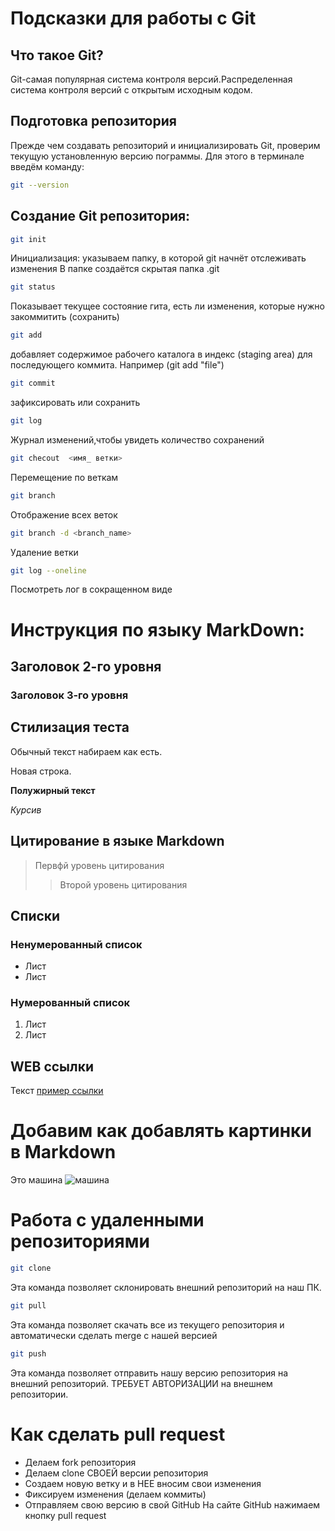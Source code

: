 # Подсказки для работы с Git

## Что такое Git?
Git-самая популярная система контроля
версий.Распределенная система контроля версий с открытым исходным кодом.

## Подготовка репозитория

Прежде чем создавать репозиторий и инициализировать Git, проверим текущую установленную
версию пограммы. Для этого в терминале введём команду:

```sh
git --version
```

## Создание Git репозитория:

```sh
git init
```

Инициализация: указываем папку, в которой
git начнёт отслеживать изменения
В папке создаётся скрытая папка .git

```sh
git status
```

Показывает текущее состояние гита, есть 
ли изменения, которые нужно закоммитить
(сохранить)

```sh
git add
```

добавляет содержимое рабочего каталога 
в индекс (staging area) для последующего коммита. Например (git add "file")

```sh
git commit 
```

зафиксировать или сохранить

```sh
git log 
```

Журнал изменений,чтобы увидеть
количество сохранений

```sh
git checout  <имя_ ветки>
```
Перемещение по веткам

```sh
git branch
```

Отображение всех веток 

```sh
git branch -d <branch_name>
```
Удаление ветки 

```sh
git log --oneline
```
Посмотреть лог в сокращенном виде 

# Инструкция по языку MarkDown:

## Заголовок 2-го уровня
### Заголовок 3-го уровня 

## Стилизация теста

Обычный текст набираем как есть.

Новая строка.

**Полужирный текст**

*Курсив*

## Цитирование в языке Markdown 

>Первфй уровень цитирования 
>> Второй уровень цитирования 

## Списки 
### Ненумерованный список 
* Лист 
* Лист 

### Нумерованный список 
1. Лист 
2. Лист 

## WEB ссылки 
Текст [пример ссылки]("http.example.com "Всалывающее окно")

# Добавим как добавлять картинки в Markdown

Это машина
![машина](car.jpg)


#  Работа с удаленными репозиториями

```sh
git clone
```
Эта команда позволяет склонировать внешний репозиторий на наш ПК.


```sh
git pull
```

Эта команда позволяет скачать все из текущего репозитория и автоматически
сделать merge с нашей версией 

```sh
git push
```
Эта команда позволяет отправить нашу версию репозитория на внешний
репозиторий. ТРЕБУЕТ АВТОРИЗАЦИИ на внешнем репозитории.

# Как сделать pull request

* Делаем fork репозитория
* Делаем clone СВОЕЙ версии репозитория
* Создаем новую ветку и в НЕЕ вносим свои изменения
* Фиксируем изменения (делаем коммиты)
* Отправляем свою версию в свой GitHub
На сайте GitHub нажимаем кнопку pull request 